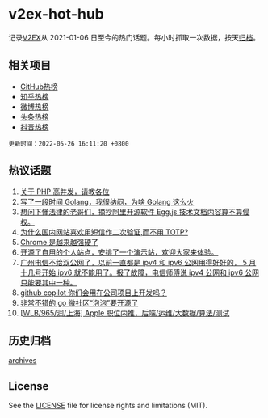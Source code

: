 # v2ex-hot-hub

 记录[V2EX](https://www.v2ex.com/)从 2021-01-06 日至今的热门话题。每小时抓取一次数据，按天[归档](archives)。
 
 ## 相关项目

- [GitHub热榜](https://github.com/lonnyzhang423/github-hot-hub)
- [知乎热榜](https://github.com/lonnyzhang423/zhihu-hot-hub)
- [微博热榜](https://github.com/lonnyzhang423/weibo-hot-hub)
- [头条热榜](https://github.com/lonnyzhang423/toutiao-hot-hub)
- [抖音热榜](https://github.com/lonnyzhang423/douyin-hot-hub)


 `更新时间：2022-05-26 16:11:20 +0800`

## 热议话题

1. [关于 PHP 高并发，请教各位](https://www.v2ex.com/t/855361)
1. [写了一段时间 Golang，我很纳闷，为啥 Golang 这么火](https://www.v2ex.com/t/855285)
1. [想问下懂法律的老哥们，摘抄阿里开源软件 Egg.js 技术文档内容算不算侵权。](https://www.v2ex.com/t/855289)
1. [为什么国内网站喜欢用短信作二次验证,而不用 TOTP?](https://www.v2ex.com/t/855271)
1. [Chrome 是越来越强硬了](https://www.v2ex.com/t/855310)
1. [开源了自用的个人站点，安排了一个演示站，欢迎大家来体验。](https://www.v2ex.com/t/855330)
1. [广州电信不给双公网了，以前一直都是 ipv4 和 ipv6 公网用得好好的， 5 月十几号开始 ipv6 就不能用了。报了故障，电信师傅说 ipv4 公网和 ipv6 公网只能要其中一种。](https://www.v2ex.com/t/855242)
1. [github copilot 你们会用在公司项目上开发吗？](https://www.v2ex.com/t/855352)
1. [非常不错的 go 微社区“泡泡”要开源了](https://www.v2ex.com/t/855385)
1. [[WLB/965/润/上海] Apple 职位内推，后端/运维/大数据/算法/测试](https://www.v2ex.com/t/855273)

## 历史归档

[archives](archives)

## License

See the [LICENSE](LICENSE) file for license rights and limitations (MIT).
